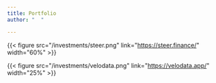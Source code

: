 ```yaml
---
title: Portfolio
author: "  "

---
```


{{< figure src="/investments/steer.png" link="https://steer.finance/" width="60%"  >}}

{{< figure src="/investments/velodata.png" link="https://velodata.app/" width="25%" >}}
